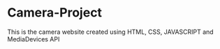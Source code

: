# Camera-Project
This is the camera website created using HTML, CSS,  JAVASCRIPT and MediaDevices API
